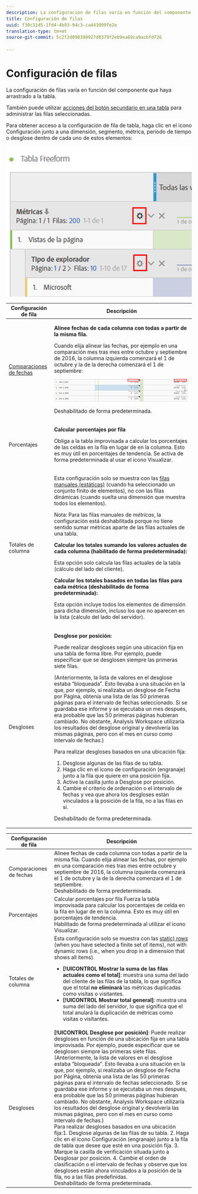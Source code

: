 ```yaml
---
description: La configuración de filas varía en función del componente que haya arrastrado a la tabla.
title: Configuración de filas
uuid: f30c31d5-1fd4-4b93-94c3-ca441099fe2e
translation-type: tm+mt
source-git-commit: 5c2f2d098398927d8379f2eb9ea69ca9acbfd726

---
```



# Configuración de filas

La configuración de filas varía en función del componente que haya arrastrado a la tabla.

También puede utilizar [acciones del botón secundario en una tabla](/help/analyze/analysis-workspace/visualizations/freeform-table.md) para administrar las filas seleccionadas.

Para obtener acceso a la configuración de fila de tabla, haga clic en el icono Configuración junto a una dimensión, segmento, métrica, periodo de tiempo o desglose dentro de cada uno de estos elementos:

![](assets/row-settings.png)

<table id="table_7ACE6413DB1F40349ED2860020F92E55"> 
 <thead> 
  <tr> 
   <th colname="col1" class="entry"> Configuración de fila </th> 
   <th colname="col2" class="entry"> Descripción </th> 
  </tr>
 </thead>
 <tbody> 
  <tr> 
   <td colname="col1"> <p><a href="/help/analyze/analysis-workspace/components/calendar-date-ranges/time-comparison.md"  > Comparaciones de fechas</a> </p> </td> 
   <td colname="col2"> <p><b>Alinee fechas de cada columna con todas a partir de la misma fila. </b> </p> <p>Cuando elija alinear las fechas, por ejemplo en una comparación mes tras mes entre octubre y septiembre de 2016, la columna izquierda comenzará el 1 de octubre y la de la derecha comenzará el 1 de septiembre: </p> <p><img placement="break"  src="assets/add-time-period-column3.png" width="500px" id="image_99398B13FEDA4715B8B818DF6093CA37" /> </p> <p>Deshabilitado de forma predeterminada. </p> </td> 
  </tr> 
  <tr> 
   <td colname="col1"> <p>Porcentajes </p> </td> 
   <td colname="col2"> <p><b>Calcular porcentajes por fila</b> </p> <p>Obliga a la tabla improvisada a calcular los porcentajes de las celdas en la fila en lugar de en la columna. Esto es muy útil en porcentajes de tendencia. Se activa de forma predeterminada al usar el icono <span class="uicontrol">Visualizar</span>. </p> </td> 
  </tr> 
  <tr> 
   <td colname="col1"> <p>Totales de columna </p> </td> 
   <td colname="col2"> <p>Esta configuración solo se muestra con las <a href="/help/analyze/analysis-workspace/build-workspace-project/column-row-settings/manual-vs-dynamic-rows.md"  > filas manuales (estáticas)</a> (cuando ha seleccionado un conjunto finito de elementos), no con las filas dinámicas (cuando suelta una dimensión que muestra todos los elementos). <p>Nota: Para las filas manuales de <i>métricas</i>, la configuración está deshabilitada porque no tiene sentido sumar métricas aparte de las filas actuales de una tabla. </p> </p> <p><b>Calcular los totales sumando los valores actuales de cada columna (habilitado de forma predeterminada):</b> </p> <p>Esta opción solo calcula las filas actuales de la tabla (cálculo del lado del cliente). </p> <p><b>Calcular los totales basados en todas las filas para cada métrica (deshabilitado de forma predeterminada):</b> </p> <p>Esta opción incluye todos los elementos de dimensión para dicha dimensión, incluso los que no aparecen en la lista (cálculo del lado del servidor). </p> </td> 
  </tr> 
  <tr> 
   <td colname="col1"> <p>Desgloses </p> </td> 
   <td colname="col2"> <p><b>Desglose por posición:</b> </p> <p>Puede realizar desgloses según una ubicación fija en una tabla de forma libre. Por ejemplo, puede especificar que se desglosen siempre las primeras siete filas. </p> <p>(Anteriormente, la lista de valores en el desglose estaba “bloqueada”. Esto llevaba a una situación en la que, por ejemplo, si realizaba un desglose de <span class="term">Fecha</span> por <span class="term">Página</span>, obtenía una lista de las 50 primeras páginas para el intervalo de fechas seleccionado. Si se guardaba ese informe y se ejecutaba un mes después, era probable que las 50 primeras páginas hubieran cambiado. No obstante, Analysis Workspace utilizaría los resultados del desglose original y devolvería las mismas páginas, pero con el mes en curso como intervalo de fechas.) </p> <p>Para realizar desgloses basados en una ubicación fija: </p> 
    <ol id="ol_A396A11566AA4F52BC3ABBC373CEF477"> 
     <li id="li_BDAB1E9A48D44944A4F7C31F1182B923">Desglose algunas de las filas de su tabla. </li> 
     <li id="li_C5610437D3714CCEB9F3C771864B4336">Haga clic en el icono de configuración (engranaje) junto a la fila que quiere en una posición fija. </li> 
     <li id="li_675E429DC3B94201978166F9408D30B1">Active la casilla junto a <span class="uicontrol">Desglose por posición</span>. </li> 
     <li id="li_E8A417D0D6D1438CAE825843BA0A7060">Cambie el criterio de ordenación o el intervalo de fechas y vea que ahora los desgloses están vinculados a la posición de la fila, no a las filas en sí. </li> 
    </ol> <p>Deshabilitado de forma predeterminada. </p> </td> 
  </tr> 
 </tbody> 
</table>

| Configuración de fila | Descripción |
|--- |--- |
| Comparaciones de fechas | Alinee fechas de cada columna con todas a partir de la misma fila.   Cuando elija alinear las fechas, por ejemplo en una comparación mes tras mes entre octubre y septiembre de 2016, la columna izquierda comenzará el 1 de octubre y la de la derecha comenzará el 1 de septiembre.<br>Deshabilitado de forma predeterminada. |
| Porcentajes | Calcular porcentajes por fila Fuerza la tabla improvisada para calcular los porcentajes de celda en la fila en lugar de en la columna. Esto es muy útil en porcentajes de tendencia.<br>Habilitado de forma predeterminada al utilizar el icono Visualizar. |
| Totales de columna | Esta configuración solo se muestra con las [static) rows](https://docs.adobe.com/content/help/en/analytics/analyze/analysis-workspace/build-workspace-project/column-row-settings/manual-vs-dynamic-rows.html) (when you have selected a finite set of items), not with dynamic rows (i.e., when you drop in a dimension that shows all items).<ul><li>**[!UICONTROL Mostrar la suma de las filas actuales como el total]**: muestra una suma del lado del cliente de las filas de la tabla, lo que significa que el total **no eliminará** las métricas duplicadas como visitas o visitantes.</li><li>**[!UICONTROL Mostrar total general]**: muestra una suma del lado del servidor, lo que significa que el total anulará la duplicación de métricas como visitas o visitantes.</li></ul> |
| Desgloses | **[!UICONTROL Desglose por posición]**:  Puede realizar desgloses en función de una ubicación fija en una tabla improvisada. Por ejemplo, puede especificar que se desglosen siempre las primeras siete filas.<br>(Anteriormente, la lista de valores en el desglose estaba “bloqueada”. Esto llevaba a una situación en la que, por ejemplo, si realizaba un desglose de Fecha por Página, obtenía una lista de las 50 primeras páginas para el intervalo de fechas seleccionado. Si se guardaba ese informe y se ejecutaba un mes después, era probable que las 50 primeras páginas hubieran cambiado. No obstante, Analysis Workspace utilizaría los resultados del desglose original y devolvería las mismas páginas, pero con el mes en curso como intervalo de fechas.)<br>Para realizar desgloses basados en una ubicación fija:1. Desglose algunas de las filas de su tabla. 2. Haga clic en el icono Configuración (engranaje) junto a la fila de tabla que desee que esté en una posición fija. 3. Marque la casilla de verificación situada junto a Desglosar por posición. 4. Cambie el orden de clasificación o el intervalo de fechas y observe que los desgloses están ahora vinculados a la posición de la fila, no a las filas predefinidas.<br>Deshabilitado de forma predeterminada. |
